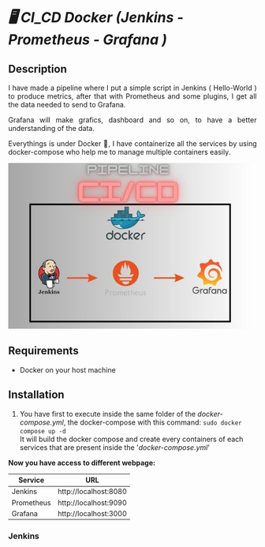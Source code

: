 # _🖥️ CI_CD Docker (Jenkins - Prometheus - Grafana )_

## Description
<div style="text-align: justify;">
  I have made a pipeline where I put a simple script in Jenkins ( Hello-World ) to produce metrics, after that with Prometheus and some plugins, I get all the data needed to send to Grafana.
  
Grafana will make grafics, dashboard and so on, to have a better understanding of the data.

Everythings is under Docker 🐋, I have containerize all the services by using docker-compose who help me to manage multiple containers easily.
</div>
<p align="center">
  <img src="ReadMe-Pictures/PipelineCICD.jpg" alt="Description de l'image">
</p>


## Requirements
  - Docker on your host machine

## Installation

  1) You have first to execute inside the same folder of the _docker-compose.yml_, the docker-compose with this command: `sudo docker compose up -d`<br>
  It will build the docker compose and create every containers of each services that are present inside the '_docker-compose.yml_'

  **Now you have access to different webpage:**
  
  | Service     | URL                   |
  | ----------- | --------------------- |
  | Jenkins     | http://localhost:8080 |
  | Prometheus  | http://localhost:9090 |
  | Grafana     | http://localhost:3000 |

### Jenkins

